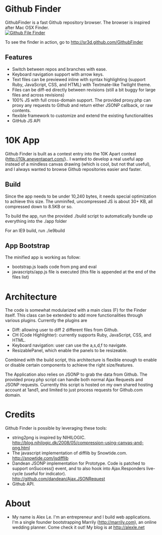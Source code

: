 # Github Finder
GithubFinder is a fast Github repository browser.  The browser is inspired after Mac OSX Finder.  
[<img src="http://cl.ly/71ed9c832a74fa7ebb56/content" alt="Github File Finder" />](http://cl.ly/71ed9c832a74fa7ebb56)

To see the finder in action, go to  <http://sr3d.github.com/GithubFinder>


## Features

- Switch between repos and branches with ease.
- Keyboard navigation support with arrow keys.
- Text files can be previewed inline with syntax highlighting (support Ruby, JavaScript, CSS, and HTML) with Textmate-like Twilight theme.
- Files can be diff-ed directly between revisions (still a bit buggy for large files and across revisions)
- 100% JS with full cross-domain support.  The provided proxy.php can proxy any requests to Github and return either JSONP callback, or raw contents.
- flexible framework to customize and extend the existing functionalities
- GitHub JS API

# 10K App

Github Finder is built as a contest entry into the 10K Apart contest (http://10k.aneventapart.com/)..  I wanted to develop a real useful app instead of a mindless canvas drawing (which is cool, but not that useful), and I always wanted to browse Github repositories easier and faster.

## Build

Since the app needs to be under 10,240 bytes, it needs special optimization to achieve this size.  The unminifed, uncompressed JS is about 30+ KB, all compressed down to 8.5KB or so.  

To build the app, run the provided ./build script to automatically bundle up everything into the ./app folder

For an IE9 build, run ./ie9build

## App Bootstrap

The minified app is working as follow:

- bootstrap.js loads code from png and eval
- javascripts/app.js file is executed (this file is appended at the end of the files list)


# Architecture

The code is somewhat modularized with a main class (F) for the Finder itself.  This class can be extended to add more functionalities through various plugins.  Currently the plugins are 

- Diff:  allowing user to diff 2 different files from Github.
- CH (Code Highlighter):  currently supports Ruby, JavaScript, CSS, and HTML.
- Keyboard navigation:  user can use the a,s,d,f to navigate.
- ResizablePanel, which enable the panels to be resizeable.

Combined with the build script, this architecture is flexible enough to enable or disable certain components to achieve the right size/features.

The Application also relies on JSONP to grab the data from Github.  The provided proxy.php script can handle both normal Ajax Requests and JSONP requests.  Currently this script is hosted on my own shared hosting account at 1and1, and limited to just process requests for Github.com domain.


# Credits

Github Finder is possible by leveraging these tools:

- string2png is inspired by NIHILOGIC.  <http://blog.nihilogic.dk/2008/05/compression-using-canvas-and-png.html>
- The javascript implementation of difflib by Snowtide.com.  <http://snowtide.com/jsdifflib>
- Dandean JSONP implementation for Prototype.  Code is patched to support onSuccess() event, and to also hook into Ajax.Responders live-cycle (useful for indicator).  <http://github.com/dandean/Ajax.JSONRequest>
- Github API.


# About

- My name is Alex Le.  I'm an entrepreneur and I build web applications.  I'm a single founder bootstrapping Marrily (<http://marrily.com>), an online wedding planner.  Come check it out!  My blog is at <http://alexle.net>
